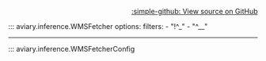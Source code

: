 <div style="text-align: right;" markdown>

[:simple-github: View source on GitHub][GitHub]

  [GitHub]: https://github.com/geospaitial-lab/aviary/blob/main/aviary/inference/tile_fetcher.py

</div>

::: aviary.inference.WMSFetcher
    options:
      filters:
      - "!^_"
      - "^__"

---

::: aviary.inference.WMSFetcherConfig
